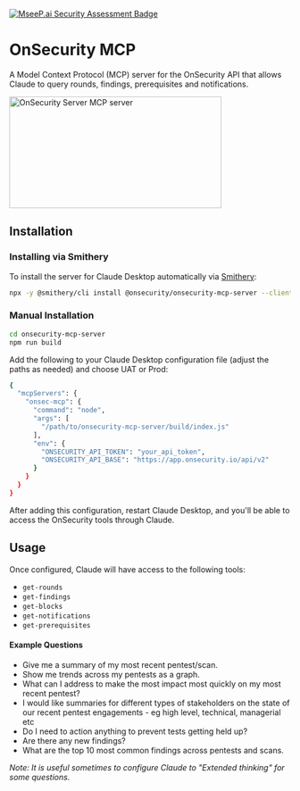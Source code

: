 [![MseeP.ai Security Assessment Badge](https://mseep.net/pr/onsecurity-onsecurity-mcp-server-badge.png)](https://mseep.ai/app/onsecurity-onsecurity-mcp-server)

# OnSecurity MCP

A Model Context Protocol (MCP) server for the OnSecurity API that allows Claude to query rounds, findings, prerequisites and notifications.

<a href="https://glama.ai/mcp/servers/@onsecurity/onsecurity-mcp-server">
  <img width="380" height="200" src="https://glama.ai/mcp/servers/@onsecurity/onsecurity-mcp-server/badge" alt="OnSecurity Server MCP server" />
</a>

## Installation

### Installing via Smithery

To install the server for Claude Desktop automatically via [Smithery](https://smithery.ai/server/@onsecurity/onsecurity-mcp-server):

```bash
npx -y @smithery/cli install @onsecurity/onsecurity-mcp-server --client claude
```

### Manual Installation

```bash
cd onsecurity-mcp-server
npm run build

```

Add the following to your Claude Desktop configuration file (adjust the paths as needed) and choose UAT or Prod:
```bash
{
  "mcpServers": {
    "onsec-mcp": {
      "command": "node",
      "args": [
        "/path/to/onsecurity-mcp-server/build/index.js"
      ],
      "env": {
        "ONSECURITY_API_TOKEN": "your_api_token",
        "ONSECURITY_API_BASE": "https://app.onsecurity.io/api/v2"
      }
    }
  }
}
```

After adding this configuration, restart Claude Desktop, and you'll be able to access the OnSecurity tools through Claude.

## Usage

Once configured, Claude will have access to the following tools:

- `get-rounds`
- `get-findings`
- `get-blocks`
- `get-notifications`
- `get-prerequisites`

#### Example Questions
- Give me a summary of my most recent pentest/scan.
- Show me trends across my pentests as a graph.
- What can I address to make the most impact most quickly on my most recent pentest?
- I would like summaries for different types of stakeholders on the state of our recent pentest engagements - eg high level, technical, managerial etc
- Do I need to action anything to prevent tests getting held up?
- Are there any new findings?
- What are the top 10 most common findings across pentests and scans.

*Note: It is useful sometimes to configure Claude to "Extended thinking" for some questions.*